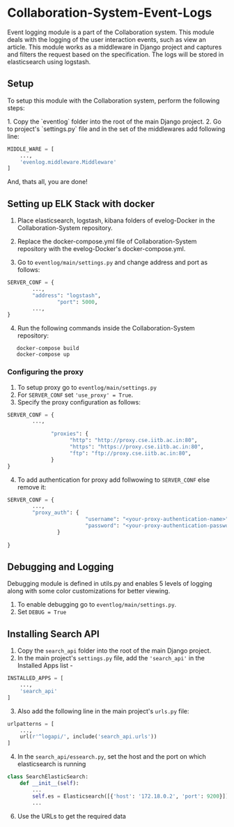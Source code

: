 # Collaboration-System-Event-Logs

<p>
Event logging module is a part of the Collaboration system. This module deals with the logging of the user interaction events, such as view an article.
This module works as a middleware in Django project and captures and filters the request based on the specification. The logs will be stored in elasticsearch using logstash.
</p>

## Setup

<p>To setup this module with the Collaboration system, perform the following steps:</p>
1. Copy the `eventlog` folder into the root of the main Django project.
2. Go to project's `settings.py` file and in the set of the middlewares add following line:

```python
MIDDLE_WARE = [
    ...,
    'evenlog.middleware.Middleware'
]
```

And, thats all, you are done!

## Setting up ELK Stack with docker

1. Place elasticsearch, logstash, kibana folders of evelog-Docker in the Collaboration-System repository.

2. Replace the docker-compose.yml file of Collaboration-System repository with the evelog-Docker's docker-compose.yml.

3. Go to `eventlog/main/settings.py` and change address and port as follows:
```python
SERVER_CONF = {
		...,
		"address": "logstash",
                "port": 5000,
		...,
}
```
4. Run the following commands inside the Collaboration-System repository:
```
   docker-compose build
   docker-compose up
```

### Configuring the proxy

1. To setup proxy go to `eventlog/main/settings.py` 
2. For `SERVER_CONF` set `'use_proxy' = True`.
3. Specify the proxy configuration as follows:
```python
SERVER_CONF = {
		...,

              "proxies": {
                    "http": "http://proxy.cse.iitb.ac.in:80",
                    "https": "https://proxy.cse.iitb.ac.in:80",
                    "ftp": "ftp://proxy.cse.iitb.ac.in:80",
              }
}
```
4. To add authentication for proxy add follwowing to `SERVER_CONF` else remove it:
```python
SERVER_CONF = {
		...,
		"proxy_auth": {
                         "username": "<your-proxy-authentication-name>",
                         "password": "<your-proxy-authentication-password>"
                }
	
}

```

##  Debugging and Logging

Debugging module is defined in utils.py and enables 5 levels of logging along with some color customizations for better viewing.

1. To enable debugging go to `eventlog/main/settings.py`.
2. Set `DEBUG = True`


## Installing Search API

1. Copy the `search_api` folder into the root of the main Django project.
2. In the main project's `settings.py` file, add the `'search_api'` in the Installed Apps list -
```python
INSTALLED_APPS = [
    ...,
    'search_api'
]
```
3. Also add the following line in the main project's `urls.py` file:
```python
urlpatterns = [
    ...,
    url(r'^logapi/', include('search_api.urls'))
]
```
4. In the `search_api/essearch.py`, set the host and the port on which elasticsearch is running
```python
class SearchElasticSearch:
    def __init__(self):
        ...
        self.es = Elasticsearch([{'host': '172.18.0.2', 'port': 9200}])
        ...
```
6. Use the URLs to get the required data